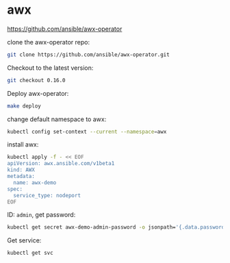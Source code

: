 # awx

https://github.com/ansible/awx-operator

clone the awx-operator repo:
```bash
git clone https://github.com/ansible/awx-operator.git
```

Checkout to the latest version:
```bash
git checkout 0.16.0
```

Deploy awx-operator:
```bash
make deploy
```

change default namespace to awx:
```bash
kubectl config set-context --current --namespace=awx
```

install awx:
```bash
kubectl apply -f - << EOF
apiVersion: awx.ansible.com/v1beta1
kind: AWX
metadata:
  name: awx-demo
spec:
  service_type: nodeport
EOF
```

ID: `admin`, get password:
```bash
kubectl get secret awx-demo-admin-password -o jsonpath='{.data.password}' | base64 -d
```

Get service:
```bash
kubectl get svc
```


